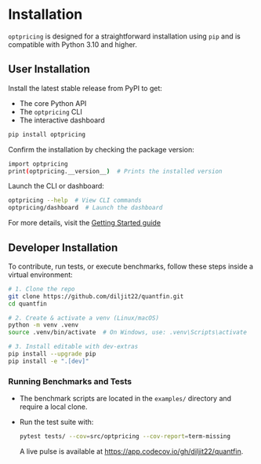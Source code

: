 # Installation

`optpricing` is designed for a straightforward installation using `pip` and is compatible with Python 3.10 and higher.

## User Installation

Install the latest stable release from PyPI to get:

- The core Python API
- The `optpricing` CLI
- The interactive dashboard

```bash
pip install optpricing
```

Confirm the installation by checking the package version:

```bash
import optpricing
print(optpricing.__version__)  # Prints the installed version
```

Launch the CLI or dashboard:

```bash
optpricing --help  # View CLI commands
optpricing/dashboard  # Launch the dashboard
```

For more details, visit the [Getting Started guide](getting_started.md)

## Developer Installation

To contribute, run tests, or execute benchmarks, follow these steps inside a virtual environment:

```bash
# 1. Clone the repo
git clone https://github.com/diljit22/quantfin.git
cd quantfin

# 2. Create & activate a venv (Linux/macOS)
python -m venv .venv
source .venv/bin/activate  # On Windows, use: .venv\Scripts\activate

# 3. Install editable with dev-extras
pip install --upgrade pip
pip install -e ".[dev]"
```

### Running Benchmarks and Tests

- The benchmark scripts are located in the `examples/` directory and require a local clone.

- Run the test suite with:

    ```bash
    pytest tests/ --cov=src/optpricing --cov-report=term-missing
    ```

    A live pulse is available at <https://app.codecov.io/gh/diljit22/quantfin>.
